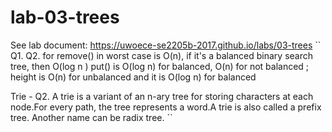 # lab-03-trees

See lab document: https://uwoece-se2205b-2017.github.io/labs/03-trees
`` 
Q1. 
Q2. for remove() in worst case is O(n), if it's a balanced binary search tree, then O(log n )
put() is O(log n) for balanced, O(n) for not balanced ; height is O(n) for unbalanced and  it is O(log n) for balanced

Trie -
Q2. A trie is a variant of an n-ary tree for storing characters at each node.For every path, the tree represents a word.A trie is also called a prefix tree. Another name can be radix tree. 
``

